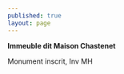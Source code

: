```yaml
---
published: true
layout: page
---
```



**Immeuble dit Maison Chastenet**

Monument inscrit, Inv MH



